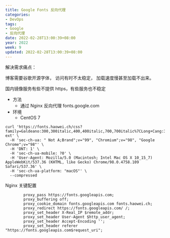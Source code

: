 ```yaml
---
title: Google Fonts 反向代理
categories:
- DevOps
tags:
- Google
- 反向代理
date: 2022-02-28T13:00:39+08:00
year: 2022
week: 9
updated: 2022-02-28T13:00:39+08:00
---
```


解决需求痛点：

博客需要谷歌开源字体， 访问有时不太稳定， 加载速度慢甚至加载不出来。

国内镜像服务有些不提供 https，有些服务也不稳定

<!-- more -->

* 方法
  * 通过 Nginx 反向代理 fonts.google.com
* 环境
  * CentOS 7

``` shell
curl 'https://fonts.haowei.ch/css?family=Galdeano:300,300italic,400,400italic,700,700italic%7CLong+Cang:300,300italic,400,400italic,700,700italic&display=swap&subset=latin,latin-ext' \
  -H 'sec-ch-ua: " Not A;Brand";v="99", "Chromium";v="98", "Google Chrome";v="98"' \
  -H 'DNT: 1' \
  -H 'sec-ch-ua-mobile: ?0' \
  -H 'User-Agent: Mozilla/5.0 (Macintosh; Intel Mac OS X 10_15_7) AppleWebKit/537.36 (KHTML, like Gecko) Chrome/98.0.4758.109 Safari/537.36' \
  -H 'sec-ch-ua-platform: "macOS"' \
  --compressed
```

Nginx 关键配置

```
        proxy_pass https://fonts.googleapis.com;
        proxy_buffering off;
        proxy_cookie_domain fonts.googleapis.com fonts.haowei.ch;
        proxy_redirect https://fonts.googleapis.com/ /;
        proxy_set_header X-Real_IP $remote_addr;
        proxy_set_header User-Agent $http_user_agent;
        proxy_set_header Accept-Encoding '';
        proxy_set_header referer "https://fonts.googleapis.com$request_uri";
```